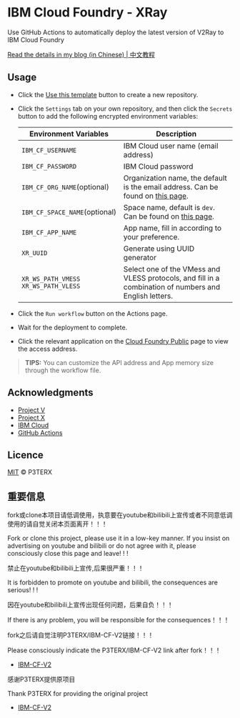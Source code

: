 # IBM Cloud Foundry - XRay

Use GitHub Actions to automatically deploy the latest version of V2Ray to IBM Cloud Foundry

[Read the details in my blog (in Chinese) | 中文教程](https://p3terx.com/archives/how-to-use-ibm-cloud-gracefully-for-free.html)

## Usage

- Click the [Use this template](https://github.com/P3TERX/IBM-CF-V2/generate) button to create a new repository.
- Click the `Settings` tab on your own repository, and then click the `Secrets` button to add the following encrypted environment variables:

  | Environment Variables | Description |
  | --------------------- | ----------- |
  | `IBM_CF_USERNAME`       | IBM Cloud user name (email address) |
  | `IBM_CF_PASSWORD` | IBM Cloud password |
  | `IBM_CF_ORG_NAME`(optional) | Organization name, the default is the email address. Can be found on [this page](https://cloud.ibm.com/account/cloud-foundry). |
  | `IBM_CF_SPACE_NAME`(optional) | Space name, default is `dev`. Can be found on [this page](https://cloud.ibm.com/account/cloud-foundry). |
  | `IBM_CF_APP_NAME` | App name, fill in according to your preference. |
  | `XR_UUID` | Generate using UUID generator |
  | `XR_WS_PATH_VMESS` </br> `XR_WS_PATH_VLESS` | Select one of the VMess and VLESS protocols, and fill in a combination of numbers and English letters. |

- Click the `Run workflow` button on the Actions page.
- Wait for the deployment to complete.
- Click the relevant application on the [Cloud Foundry Public](https://cloud.ibm.com/cloudfoundry/public) page to view the access address.

> **TIPS:** You can customize the API address and App memory size through the workflow file.

## Acknowledgments

- [Project V](https://github.com/v2ray/v2ray-core.git)
- [Project X](https://github.com/XTLS/Xray-core.git)
- [IBM Cloud](https://cloud.ibm.com/)
- [GitHub Actions](https://github.com/features/actions)

## Licence

[MIT](https://github.com/P3TERX/IBM-CF-V2/blob/main/LICENSE) © P3TERX

## 重要信息

fork或clone本项目请低调使用，执意要在youtube和bilibili上宣传或者不同意低调使用的请自觉关闭本页面离开！！！

Fork or clone this project, please use it in a low-key manner. If you insist on advertising on youtube and bilibili or do not agree with it, please consciously close this page and leave! ! !

禁止在youtube和bilibili上宣传,后果很严重！！！

It is forbidden to promote on youtube and bilibili, the consequences are serious! ! !

因在youtube和bilibili上宣传出现任何问题，后果自负！！！

If there is any problem, you will be responsible for the consequences！！！

fork之后请自觉注明P3TERX/IBM-CF-V2链接！！！

Please consciously indicate the P3TERX/IBM-CF-V2 link after fork！！！

- [IBM-CF-V2](https://github.com/P3TERX/IBM-CF-V2.git)

感谢P3TERX提供原项目

Thank P3TERX for providing the original project

- [IBM-CF-V2](https://github.com/P3TERX/IBM-CF-V2.git)
